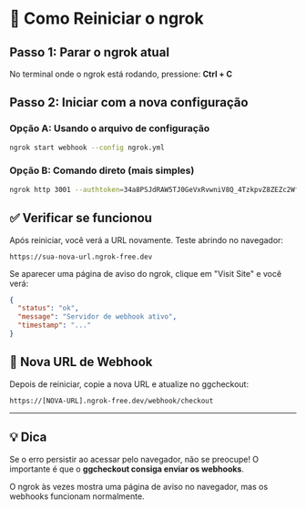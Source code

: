 # 🚀 Como Reiniciar o ngrok

## Passo 1: Parar o ngrok atual
No terminal onde o ngrok está rodando, pressione: **Ctrl + C**

## Passo 2: Iniciar com a nova configuração

### Opção A: Usando o arquivo de configuração
```bash
ngrok start webhook --config ngrok.yml
```

### Opção B: Comando direto (mais simples)
```bash
ngrok http 3001 --authtoken=34a8PSJdRAW5TJ0GeVxRvwniV8Q_4TzkpvZ8ZEZc2WfCCYjv9
```

## ✅ Verificar se funcionou

Após reiniciar, você verá a URL novamente. Teste abrindo no navegador:
```
https://sua-nova-url.ngrok-free.dev
```

Se aparecer uma página de aviso do ngrok, clique em "Visit Site" e você verá:
```json
{
  "status": "ok",
  "message": "Servidor de webhook ativo",
  "timestamp": "..."
}
```

## 🔗 Nova URL de Webhook

Depois de reiniciar, copie a nova URL e atualize no ggcheckout:
```
https://[NOVA-URL].ngrok-free.dev/webhook/checkout
```

---

## 💡 Dica

Se o erro persistir ao acessar pelo navegador, não se preocupe! O importante é que o **ggcheckout consiga enviar os webhooks**. 

O ngrok às vezes mostra uma página de aviso no navegador, mas os webhooks funcionam normalmente.
